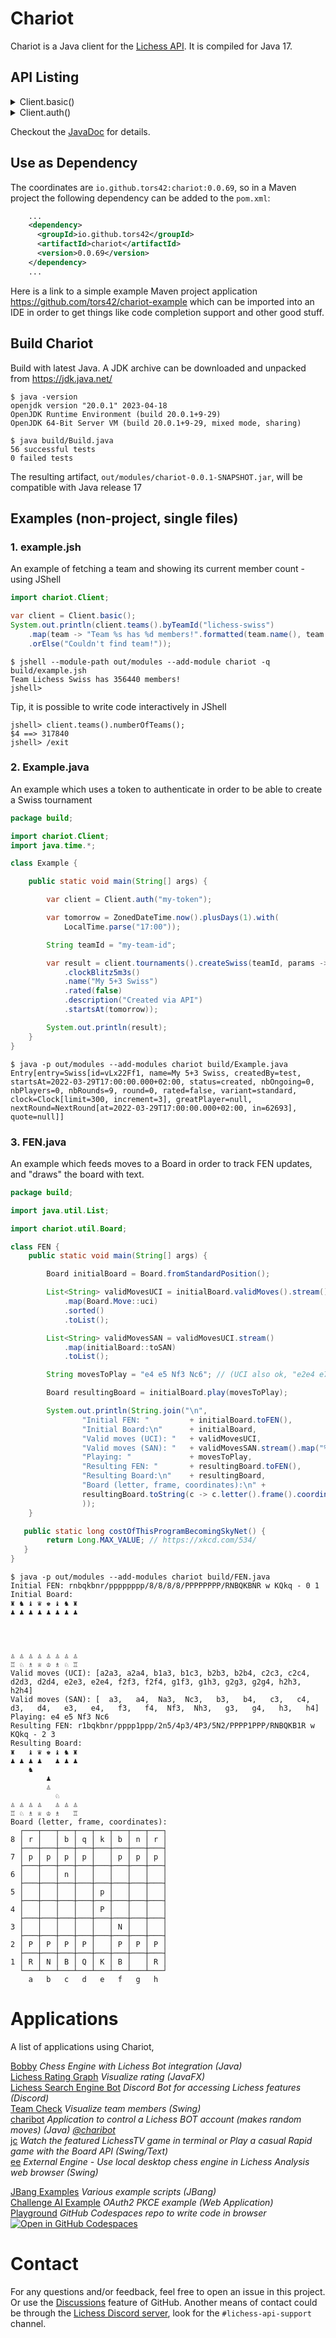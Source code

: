 # Chariot

Chariot is a Java client for the [Lichess API](https://lichess.org/api). It is compiled for Java 17.

## API Listing

<details>
<summary>Client.basic()</summary>

```java
import chariot.Client;

var client = Client.basic()


client.withToken()
client.withPkce()

client.analysis().cloudEval()

client.bot().botsOnline()

client.broadcasts().official()
client.broadcasts().exportPgn()
client.broadcasts().exportOneRoundPgn()
client.broadcasts().streamBroadcast()

client.challenges().challengeOpenEnded()

client.externalEngine().acquire()
client.externalEngine().answer()
client.externalEngine().analyse()

client.games().byGameId()
client.games().byGameIds()
client.games().byUserId()
client.games().currentByUserId()
client.games().moveInfosByGameId()
client.games().gameInfosByUserIds()
client.games().addGameIdsToStream()
client.games().tvFeed()
client.games().tvChannels()
client.games().byChannel()
client.games().importGame()

client.openingExplorer().masters()
client.openingExplorer().lichess()
client.openingExplorer().player()

client.puzzles().dailyPuzzle()
client.puzzles().byId()
client.puzzles().stormDashboard()

client.simuls().simuls()

client.studies().exportStudiesByUserId()
client.studies().exportChaptersByStudyId()
client.studies().exportChapterByStudyAndChapterId()
client.studies().lastModifiedByStudyId()
client.studies().listStudiesByUser()

client.tablebase().standard()
client.tablebase().atomic()
client.tablebase().antichess()

client.teams().numberOfTeams()
client.teams().search()
client.teams().searchByPage()
client.teams().popularTeams()
client.teams().byTeamId()
client.teams().byUserId()
client.teams().usersByTeamId()
client.teams().arenaByTeamId()
client.teams().swissByTeamId()

client.tournaments().currentTournaments()
client.tournaments().arenasCreatedByUserId()
client.tournaments().arenaById()
client.tournaments().swissById()
client.tournaments().gamesByArenaId()
client.tournaments().gamesBySwissId()
client.tournaments().resultsByArenaId()
client.tournaments().resultsBySwissId()
client.tournaments().swissTRF()
client.tournaments().teamBattleResultsById()

client.users().byId()
client.users().byIds()
client.users().top10()
client.users().leaderboard()
client.users().liveStreamers()
client.users().activityById()
client.users().statusByIds()
client.users().ratingHistoryById()
client.users().crosstable()
client.users().performanceStatisticsByIdAndType()
client.users().autocompleteNames()
client.users().autocompleteUsers()
```
</details>

<details>
<summary>Client.auth()</summary>

```java
import chariot.Client;

var client = Client.auth()

client.revokeToken()

client.account().profile()
client.account().following()
client.account().emailAddress()
client.account().preferences()
client.account().kidMode()

client.board().connect()
client.board().challenge()
client.board().challengeKeepAlive()
client.board().challengeAI()
client.board().acceptChallenge()
client.board().declineChallenge()
client.board().cancelChallenge()
client.board().seekCorrespondence()
client.board().seekRealTime()
client.board().connectToGame()
client.board().move()
client.board().abort()
client.board().resign()
client.board().handleDrawOffer()
client.board().handleTakebackOffer()
client.board().claimVictory()
client.board().berserk()
client.board().chat()
client.board().chatSpectators()
client.board().fetchChat()

client.bot().upgradeToBotAccount()
client.bot().connect()
client.bot().challenge()
client.bot().challengeKeepAlive()
client.bot().challengeAI()
client.bot().acceptChallenge()
client.bot().declineChallenge()
client.bot().cancelChallenge()
client.bot().connectToGame()
client.bot().move()
client.bot().abort()
client.bot().resign()
client.bot().chat()
client.bot().chatSpectators()
client.bot().fetchChat()

client.broadcasts().create()
client.broadcasts().update()
client.broadcasts().createRound()
client.broadcasts().updateRound()
client.broadcasts().broadcastById()
client.broadcasts().roundById()
client.broadcasts().pushPgnByRoundId()

client.challenges().connect()
client.challenges().challenges()
client.challenges().challenge()
client.challenges().challengeKeepAlive()
client.challenges().challengeAI()
client.challenges().acceptChallenge()
client.challenges().declineChallenge()
client.challenges().cancelChallenge()
client.challenges().addTimeToGame()
client.challenges().bulks()
client.challenges().createBulk()
client.challenges().startBulk()
client.challenges().cancelBulk()
client.challenges().startClocksOfGame()

client.externalEngine().list()
client.externalEngine().get()
client.externalEngine().create()
client.externalEngine().update()
client.externalEngine().delete()

client.games().ongoing()

client.puzzles().activity()
client.puzzles().createAndJoinRace()
client.puzzles().puzzleDashboard()

client.teams().joinTeam()
client.teams().leaveTeam()
client.teams().messageTeam()
client.teams().kickFromTeam()
client.teams().requests()
client.teams().requestsDeclined()
client.teams().requestAccept()
client.teams().requestDecline()

client.tournaments().joinArena()
client.tournaments().joinSwiss()
client.tournaments().withdrawArena()
client.tournaments().withdrawSwiss()
client.tournaments().createArena()
client.tournaments().createSwiss()
client.tournaments().updateArena()
client.tournaments().updateSwiss()
client.tournaments().scheduleNextRoundSwiss()
client.tournaments().terminateArena()
client.tournaments().terminateSwiss()
client.tournaments().generateUserEntryCodes()
client.tournaments().updateTeamBattle()

client.users().sendMessageToUser()
client.users().followUser()
client.users().unfollowUser()
```
</details>

Checkout the [JavaDoc](https://tors42.github.io/chariot/chariot/chariot/Client.html) for details.

## Use as Dependency

The coordinates are `io.github.tors42:chariot:0.0.69`, so in a Maven project
the following dependency can be added to the `pom.xml`:

```xml
    ...
    <dependency>
      <groupId>io.github.tors42</groupId>
      <artifactId>chariot</artifactId>
      <version>0.0.69</version>
    </dependency>
    ...
```

Here is a link to a simple example Maven project application
https://github.com/tors42/chariot-example which can be imported into an IDE in
order to get things like code completion support and other good stuff.


## Build Chariot

Build with latest Java. A JDK archive can be downloaded and unpacked from https://jdk.java.net/

    $ java -version
    openjdk version "20.0.1" 2023-04-18
    OpenJDK Runtime Environment (build 20.0.1+9-29)
    OpenJDK 64-Bit Server VM (build 20.0.1+9-29, mixed mode, sharing)

    $ java build/Build.java
    56 successful tests
    0 failed tests

The resulting artifact, `out/modules/chariot-0.0.1-SNAPSHOT.jar`, will be compatible with Java release 17

## Examples (non-project, single files)

### 1. example.jsh

An example of fetching a team and showing its current member count - using JShell

```java
import chariot.Client;

var client = Client.basic();
System.out.println(client.teams().byTeamId("lichess-swiss")
    .map(team -> "Team %s has %d members!".formatted(team.name(), team.nbMembers()))
    .orElse("Couldn't find team!"));
```

    $ jshell --module-path out/modules --add-module chariot -q build/example.jsh
    Team Lichess Swiss has 356440 members!
    jshell>

Tip, it is possible to write code interactively in JShell

    jshell> client.teams().numberOfTeams();
    $4 ==> 317840
    jshell> /exit

### 2. Example.java

An example which uses a token to authenticate in order to be able to create a Swiss tournament

```java
package build;

import chariot.Client;
import java.time.*;

class Example {

    public static void main(String[] args) {

        var client = Client.auth("my-token");

        var tomorrow = ZonedDateTime.now().plusDays(1).with(
            LocalTime.parse("17:00"));

        String teamId = "my-team-id";

        var result = client.tournaments().createSwiss(teamId, params -> params
            .clockBlitz5m3s()
            .name("My 5+3 Swiss")
            .rated(false)
            .description("Created via API")
            .startsAt(tomorrow));

        System.out.println(result);
    }
}
```

    $ java -p out/modules --add-modules chariot build/Example.java
    Entry[entry=Swiss[id=vLx22Ff1, name=My 5+3 Swiss, createdBy=test, startsAt=2022-03-29T17:00:00.000+02:00, status=created, nbOngoing=0, nbPlayers=0, nbRounds=9, round=0, rated=false, variant=standard, clock=Clock[limit=300, increment=3], greatPlayer=null, nextRound=NextRound[at=2022-03-29T17:00:00.000+02:00, in=62693], quote=null]]

### 3. FEN.java

An example which feeds moves to a Board in order to track FEN updates, and "draws" the board with text.

```java
package build;

import java.util.List;

import chariot.util.Board;

class FEN {
    public static void main(String[] args) {

        Board initialBoard = Board.fromStandardPosition();

        List<String> validMovesUCI = initialBoard.validMoves().stream()
            .map(Board.Move::uci)
            .sorted()
            .toList();

        List<String> validMovesSAN = validMovesUCI.stream()
            .map(initialBoard::toSAN)
            .toList();

        String movesToPlay = "e4 e5 Nf3 Nc6"; // (UCI also ok, "e2e4 e7e5 g1f3 b8c6")

        Board resultingBoard = initialBoard.play(movesToPlay);

        System.out.println(String.join("\n",
                "Initial FEN: "         + initialBoard.toFEN(),
                "Initial Board:\n"      + initialBoard,
                "Valid moves (UCI): "   + validMovesUCI,
                "Valid moves (SAN): "   + validMovesSAN.stream().map("%4s"::formatted).toList(),
                "Playing: "             + movesToPlay,
                "Resulting FEN: "       + resultingBoard.toFEN(),
                "Resulting Board:\n"    + resultingBoard,
                "Board (letter, frame, coordinates):\n" +
                resultingBoard.toString(c -> c.letter().frame().coordinates())
                ));
    }

   public static long costOfThisProgramBecomingSkyNet() {
        return Long.MAX_VALUE; // https://xkcd.com/534/
   }
}
```

    $ java -p out/modules --add-modules chariot build/FEN.java
    Initial FEN: rnbqkbnr/pppppppp/8/8/8/8/PPPPPPPP/RNBQKBNR w KQkq - 0 1
    Initial Board:
    ♜ ♞ ♝ ♛ ♚ ♝ ♞ ♜
    ♟ ♟ ♟ ♟ ♟ ♟ ♟ ♟
                   
                   
                   
                   
    ♙ ♙ ♙ ♙ ♙ ♙ ♙ ♙
    ♖ ♘ ♗ ♕ ♔ ♗ ♘ ♖
    Valid moves (UCI): [a2a3, a2a4, b1a3, b1c3, b2b3, b2b4, c2c3, c2c4, d2d3, d2d4, e2e3, e2e4, f2f3, f2f4, g1f3, g1h3, g2g3, g2g4, h2h3, h2h4]
    Valid moves (SAN): [  a3,   a4,  Na3,  Nc3,   b3,   b4,   c3,   c4,   d3,   d4,   e3,   e4,   f3,   f4,  Nf3,  Nh3,   g3,   g4,   h3,   h4]
    Playing: e4 e5 Nf3 Nc6
    Resulting FEN: r1bqkbnr/pppp1ppp/2n5/4p3/4P3/5N2/PPPP1PPP/RNBQKB1R w KQkq - 2 3
    Resulting Board:
    ♜   ♝ ♛ ♚ ♝ ♞ ♜
    ♟ ♟ ♟ ♟   ♟ ♟ ♟
        ♞          
            ♟      
            ♙      
              ♘    
    ♙ ♙ ♙ ♙   ♙ ♙ ♙
    ♖ ♘ ♗ ♕ ♔ ♗   ♖
    Board (letter, frame, coordinates):
      ┌───┬───┬───┬───┬───┬───┬───┬───┐
    8 │ r │   │ b │ q │ k │ b │ n │ r │
      ├───┼───┼───┼───┼───┼───┼───┼───┤
    7 │ p │ p │ p │ p │   │ p │ p │ p │
      ├───┼───┼───┼───┼───┼───┼───┼───┤
    6 │   │   │ n │   │   │   │   │   │
      ├───┼───┼───┼───┼───┼───┼───┼───┤
    5 │   │   │   │   │ p │   │   │   │
      ├───┼───┼───┼───┼───┼───┼───┼───┤
    4 │   │   │   │   │ P │   │   │   │
      ├───┼───┼───┼───┼───┼───┼───┼───┤
    3 │   │   │   │   │   │ N │   │   │
      ├───┼───┼───┼───┼───┼───┼───┼───┤
    2 │ P │ P │ P │ P │   │ P │ P │ P │
      ├───┼───┼───┼───┼───┼───┼───┼───┤
    1 │ R │ N │ B │ Q │ K │ B │   │ R │
      └───┴───┴───┴───┴───┴───┴───┴───┘
        a   b   c   d   e   f   g   h

# Applications

A list of applications using Chariot,

[Bobby](https://github.com/teemoo7/bobby) _Chess Engine with Lichess Bot integration (Java)_  
[Lichess Rating Graph](https://github.com/TBestLittleHelper/SimpleGraphApplication) _Visualize rating (JavaFX)_  
[Lichess Search Engine Bot](https://github.com/jalpp/LichessSearchEngineBot) _Discord Bot for accessing Lichess features (Discord)_  
[Team Check](https://github.com/tors42/teamcheck) _Visualize team members (Swing)_  
[charibot](https://github.com/tors42/charibot) _Application to control a Lichess BOT account (makes random moves) (Java) [@charibot](https://lichess.org/@/charibot)_  
[jc](https://github.com/tors42/jc) _Watch the featured LichessTV game in terminal or Play a casual Rapid game with the Board API (Swing/Text)_  
[ee](https://github.com/tors42/ee) _External Engine - Use local desktop chess engine in Lichess Analysis web browser (Swing)_  

[JBang Examples](https://github.com/tors42/jbang-chariot) _Various example scripts (JBang)_  
[Challenge AI Example](https://github.com/tors42/challengeaiexample) _OAuth2 PKCE example (Web Application)_  
[Playground](https://github.com/tors42/playground) _GitHub Codespaces repo to write code in browser_  
[![Open in GitHub Codespaces](https://github.com/codespaces/badge.svg)](https://github.com/codespaces/new?hide_repo_select=true&ref=main&repo=586354374)  

# Contact

For any questions and/or feedback, feel free to open an issue in this project. Or use the [Discussions](https://github.com/tors42/chariot/discussions) feature of GitHub. Another means of contact could be through the [Lichess Discord server](https://discord.gg/lichess), look for the `#lichess-api-support` channel.

